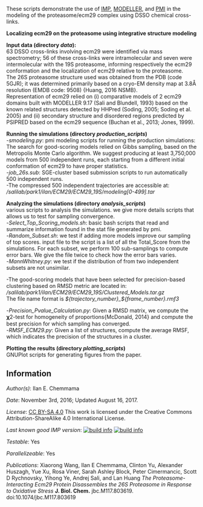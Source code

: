 These scripts demonstrate the use of [IMP](https://integrativemodeling.org), [MODELLER](https://salilab.org/modeller), and [PMI](https://github.com/salilab/pmi) in the modeling of the proteasome/ecm29 complex using DSSO chemical cross-links.

**Localizing ecm29 on the proteasome using integrative structure modeling**  

**Input data (directory *data*):**  
63 DSSO cross-links involving ecm29 were identified via mass spectrometry; 56 of these cross-links were intramolecular and seven were intermolecular with the 19S proteasome, informing respectively the ecm29 conformation and the localization of ecm29 relative to the proteasome.   
The 26S proteasome structure used was obtained from the PDB (code 5GJR); it was determined primarily based on a cryo-EM density map at 3.8Å resolution (EMDB code: 9508) {Huang, 2016 NSMB}.   
Representation of ecm29 relied on (i) comparative models of 2 ecm29 domains built with MODELLER 9.17 (Sali and Blundell, 1993) based on the known related structures detected by HHPred (Soding, 2005; Soding et al. 2005) and (ii) secondary structure and disordered regions predicted by PSIPRED based on the ecm29 sequence (Buchan et al., 2013; Jones, 1999).  

**Running the simulations (directory *production_scripts*)**  
-*smodeling.py*: pmi modeling scripts for running the production simulations: The search for good-scoring models relied on Gibbs sampling, based on the Metropolis Monte Carlo algorithm. We suggest producing at least 3,750,000 models from 500 independent runs, each starting from a different initial conformation of ecm29 to have proper statistics.   
-*job_26s.sub*: SGE-cluster based submission scripts to run automatically 500 independent runs.   
-The compressed 500 independent trajectories are accessible at: */salilab/park1/ilan/ECM29/ECM29_19S/modeling[0-499].tar*

**Analyzing the simulations (directory *analysis_scripts*)**  
various scripts to analysis the simulations. we give more details scripts that allows us to test for sampling convergence.  
-*Select_Top_Scoring_models.sh*: basic bash scripts that read and summarize information found in the stat file generated by pmi.  
-*Random_Subset.sh*: we test if adding more models improve our sampling of top scores. input file to the script is a list of all the Total_Score from the simulations. For each subset, we perform 100 sub-samplings to compute error bars. We give the file twice to check how the error bars varies.  
-*MannWhitney.py*: we test if the distribution of from two independent subsets are not unsimilar.     
  
-The good-scoring models that have been selected for precision-based clustering based on RMSD metric are located in: */salilab/park1/ilan/ECM29/ECM29_19S/Clustered_Models.tar.gz*   
The file name format is *${trajectory_number}_${frame_number}.rmf3*  
  
-*Precision_Pvalue_Calculation.py*: Given a RMSD matrix, we compute the 𝛘2-test for homogeneity of proportions{McDonald, 2014} and compute the best precision for which sampling has converged.     
-*RMSF_ECM29.py*: Given a list of structures, compute the average RMSF, which indicates the precision of the structures in a cluster.  

**Plotting the results (directory *plotting_scripts*)**  
GNUPlot scripts for generating figures from the paper.  

## Information

_Author(s)_: Ilan E. Chemmama

_Date_: November 3rd, 2016; Updated August 16, 2017.

_License_: [CC BY-SA 4.0](https://creativecommons.org/licenses/by-sa/4.0/)
This work is licensed under the Creative Commons Attribution-ShareAlike 4.0
International License.

_Last known good IMP version_: [![build info](https://integrativemodeling.org/systems/?sysstat=25&branch=master)](https://integrativemodeling.org/systems/) [![build info](https://integrativemodeling.org/systems/?sysstat=25&branch=develop)](https://integrativemodeling.org/systems/)

_Testable_: Yes

_Parallelizeable_: Yes

_Publications_: 
Xiaorong Wang, Ilan E Chemmama, Clinton Yu, Alexander Huszagh, Yue Xu, Rosa Viner, Sarah Ashley Block, Peter Cimermancic, Scott D Rychnovsky, Yihong Ye, Andrej Sali, and Lan Huang
*The Proteasome-Interacting Ecm29 Protein Disassembles the 26S Proteasome in Response to Oxidative Stress*
**J. Biol. Chem.** jbc.M117.803619. doi:10.1074/jbc.M117.803619
